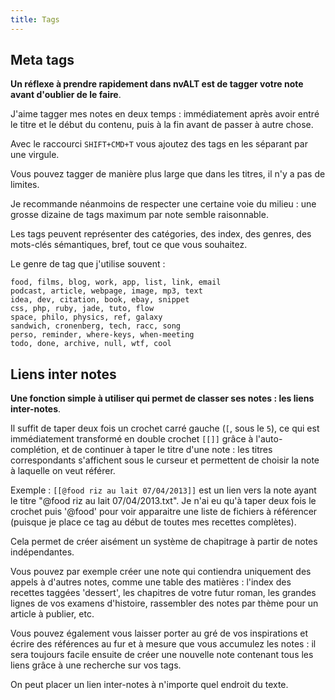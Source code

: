 ```yaml
---
title: Tags
---
```


## Meta tags

**Un réflexe à prendre rapidement dans nvALT est de tagger votre note avant d'oublier de le faire**.

J'aime tagger mes notes en deux temps : immédiatement après avoir entré le titre et le début du contenu, puis à la fin avant de passer à autre chose.

Avec le raccourci `SHIFT+CMD+T` vous ajoutez des tags en les séparant par une virgule.

Vous pouvez tagger de manière plus large que dans les titres, il n'y a pas de limites. 

Je recommande néanmoins de respecter une certaine voie du milieu&nbsp;: une grosse dizaine de tags maximum par note semble raisonnable.

Les tags peuvent représenter des catégories, des index, des genres, des mots-clés sémantiques, bref, tout ce que vous souhaitez.

Le genre de tag que j'utilise souvent&nbsp;: 

    food, films, blog, work, app, list, link, email
    podcast, article, webpage, image, mp3, text
    idea, dev, citation, book, ebay, snippet
    css, php, ruby, jade, tuto, flow
    space, philo, physics, ref, galaxy
    sandwich, cronenberg, tech, racc, song
    perso, reminder, where-keys, when-meeting
    todo, done, archive, null, wtf, cool

## Liens inter notes

**Une fonction simple à utiliser qui permet de classer ses notes&nbsp;: les liens inter-notes**.

Il suffit de taper deux fois un crochet carré gauche (`[`, sous le `5`), ce qui est immédiatement transformé en double crochet `[[]]` grâce à l'auto-complétion, et de continuer à taper le titre d'une note : les titres correspondants s'affichent sous le curseur et permettent de choisir la note à laquelle on veut référer.

Exemple : `[[@food riz au lait 07/04/2013]]` est un lien vers la note ayant le titre "@food riz au lait 07/04/2013.txt". Je n'ai eu qu'à taper deux fois le crochet puis '@food' pour voir apparaitre une liste de fichiers à référencer (puisque je place ce tag au début de toutes mes recettes complètes).

Cela permet de créer aisément un système de chapitrage à partir de notes indépendantes.

Vous pouvez par exemple créer une note qui contiendra uniquement des appels à d'autres notes, comme une table des matières : l'index des recettes taggées 'dessert', les chapitres de votre futur roman, les grandes lignes de vos examens d'histoire, rassembler des notes par thème pour un article à publier, etc. 

Vous pouvez également vous laisser porter au gré de vos inspirations et écrire des références au fur et à mesure que vous accumulez les notes : il sera toujours facile ensuite de créer une nouvelle note contenant tous les liens grâce à une recherche sur vos tags.

On peut placer un lien inter-notes à n'importe quel endroit du texte.
